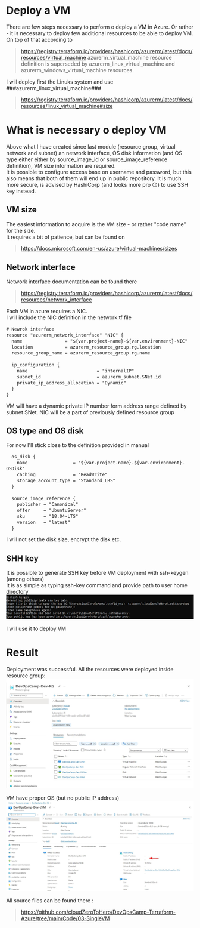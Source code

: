 # Deploy a VM

There are few steps necessary to perform o deploy a VM in Azure. Or rather - it is necessary to deploy few additional resources to be able to deploy VM. \
On top of that according to 
> https://registry.terraform.io/providers/hashicorp/azurerm/latest/docs/resources/virtual_machine
azurerm_virtual_machine resource definition is superseded by azurerm_linux_virtual_machine and azurerm_windows_virtual_machine resources. 

I will deploy first the Linuks system and use ###azurerm_linux_virtual_machine###
> https://registry.terraform.io/providers/hashicorp/azurerm/latest/docs/resources/linux_virtual_machine#size

# What is necessary o deploy VM

Above what I have created since last module (resource group, virtual network and subnet) an 
network interface, OS disk information (and OS type either either by source_image_id or source_image_reference definition), 
VM size information are required. \
It is possible to configure access base on username and password, but this also means that both of them will end up in public repository. It is much more secure, is advised by HashiCorp (and looks more pro :wink:) to use SSH key instead. 

## VM size

The easiest information to acquire is the VM size - or rather "code name" for the size. \
It requires a bit of patience, but can be found on 
> https://docs.microsoft.com/en-us/azure/virtual-machines/sizes


## Network interface

Network interface documentation can be found there 
> https://registry.terraform.io/providers/hashicorp/azurerm/latest/docs/resources/network_interface

Each VM in azure requires a NIC. \
I will include the NIC definition in the network.tf file 
``` hcl
# Newrok interface
resource "azurerm_network_interface" "NIC" {
  name                = "${var.project-name}-${var.environment}-NIC"
  location            = azurerm_resource_group.rg.location
  resource_group_name = azurerm_resource_group.rg.name

  ip_configuration {
    name                          = "internalIP"
    subnet_id                     = azurerm_subnet.SNet.id
    private_ip_address_allocation = "Dynamic"
  }
}
```
VM will have a dynamic private IP number form address range defined by subnet SNet. NIC will be a part of previously defined resource group

## OS type and OS disk

For now I'll stick close to the definition provided in manual
``` hcl
  os_disk {
    name                 = "${var.project-name}-${var.environment}-OSDisk"
    caching              = "ReadWrite"
    storage_account_type = "Standard_LRS"
  }

  source_image_reference {
    publisher = "Canonical"
    offer     = "UbuntuServer"
    sku       = "18.04-LTS"
    version   = "latest"
  }
```
I will not set the disk size, encrypt the disk etc.

## SHH key

It is possible to generate SSH key before VM deployment with ssh-keygen (among others)\
It is as simple as typing ssh-key command and provide path to user home directory\
![ssh-keygen](./images/03-ssh-keygen.jpg)

I will use it to deploy VM

# Result

Deployment was successful. All the resources were deployed inside resource group:
![resource group](./images/03-rg.jpg)

VM have proper OS (but no public IP address)
![Linuks VM](./images/03-LVM.jpg)


All source files can be found there :
> https://github.com/cloudZeroToHero/DevOpsCamp-Terraform-Azure/tree/main/Code/03-SingleVM